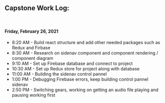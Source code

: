 ## Capstone Work Log:

<br/>

#### Friday, February 26, 2021
* 8:20 AM - Build react structure and add other needed packages such as Redux and Firbase 
* 8:30 AM - Research on sidenav component and component rendering / component diagram
* 9:10 AM - Set up Firebase database and connect to project
* 10:30 AM - Set up Redux store for project along with database
* 11:00 AM - Building the sidenav control pannel
* 1:00 PM - Debugging Firebase errors, keep building control pannel sidenav
* 2:50 PM - Switching gears, working on getting an audio file playing and pausing working first